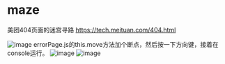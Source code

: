 # maze
美团404页面的迷宫寻路
https://tech.meituan.com/404.html

![image](https://user-images.githubusercontent.com/18306375/122661824-fe947400-d1c0-11eb-90ce-d0844bd3b215.png)
errorPage.js的this.move方法加个断点，然后按一下方向键，接着在console运行。
![image](https://user-images.githubusercontent.com/18306375/122661855-3ac7d480-d1c1-11eb-8037-a528982014dd.png)
![image](https://user-images.githubusercontent.com/18306375/122661860-45826980-d1c1-11eb-8a93-5df330ae22b3.png)

